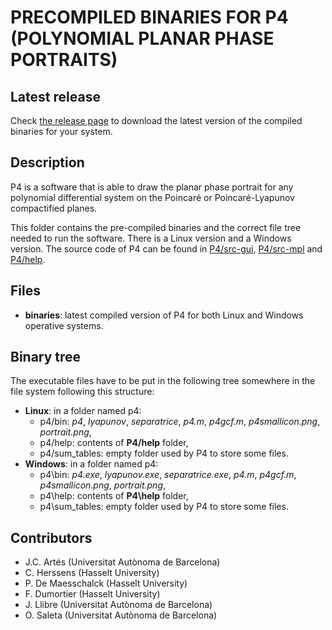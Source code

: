 # PRECOMPILED BINARIES FOR P4 (POLYNOMIAL PLANAR PHASE PORTRAITS)

## Latest release
Check <a href="https://github.com/oscarsaleta/P4-binaries/releases">the release page</a> to download the latest version of the compiled binaries for your system.

## Description

P4 is a software that is able to draw the planar phase portrait for any polynomial differential system on the Poincaré or Poincaré-Lyapunov compactified planes.

This folder contains the pre-compiled binaries and the correct file tree needed to run the software. There is a Linux version and a Windows version. The source code of P4 can be found in <a href="https://github.com/oscarsaleta/P4-src-gui">P4/src-gui</a>, <a href="https://github.com/oscarsaleta/P4-src-mpl">P4/src-mpl</a> and <a href="https://github.com/oscarsaleta/P4-help">P4/help</a>.

## Files

* **binaries**: latest compiled version of P4 for both Linux and Windows operative systems.

## Binary tree

The executable files have to be put in the following tree somewhere in the file system following this structure:

* **Linux**: in a folder named p4:
    * p4/bin: *p4*, *lyapunov*, *separatrice*, *p4.m*, *p4gcf.m*, *p4smallicon.png*, *portrait.png*,
    * p4/help: contents of **P4/help** folder,
    * p4/sum_tables: empty folder used by P4 to store some files.
* **Windows**: in a folder named p4:
    * p4\bin: *p4.exe*, *lyapunov.exe*, *separatrice.exe*, *p4.m*, *p4gcf.m*, *p4smallicon.png*, *portrait.png*,
    * p4\help: contents of **P4\help** folder,
    * p4\sum_tables: empty folder used by P4 to store some files.

## Contributors

- J.C. Artés (Universitat Autònoma de Barcelona)
- C. Herssens (Hasselt University)
- P. De Maesschalck (Hasselt University)
- F. Dumortier (Hasselt University)
- J. Llibre (Universitat Autònoma de Barcelona)
- O. Saleta (Universitat Autònoma de Barcelona)